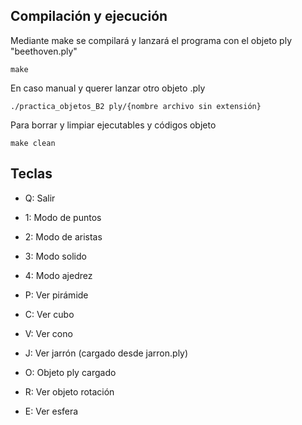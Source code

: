 ## Compilación y ejecución
Mediante make se compilará y lanzará el programa con el objeto ply "beethoven.ply"
```
make
```

En caso manual y querer lanzar otro objeto .ply

```
./practica_objetos_B2 ply/{nombre archivo sin extensión}
```

Para borrar y limpiar ejecutables y códigos objeto

```
make clean
```

## Teclas
- Q: Salir
- 1: Modo de puntos
- 2: Modo de aristas
- 3: Modo solido
- 4: Modo ajedrez

- P: Ver pirámide
- C: Ver cubo
- V: Ver cono
- J: Ver jarrón (cargado desde jarron.ply)
- O: Objeto ply cargado
- R: Ver objeto rotación
- E: Ver esfera